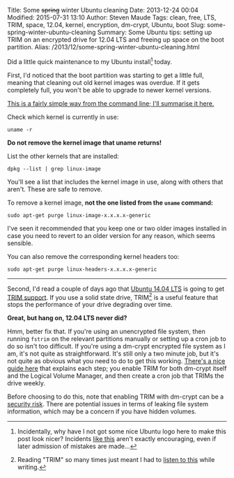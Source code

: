 Title: Some <s>spring</s> winter Ubuntu cleaning
Date: 2013-12-24 00:04
Modified: 2015-07-31 13:10
Author: Steven Maude
Tags: clean, free, LTS, TRIM, space, 12.04, kernel, encryption, dm-crypt, Ubuntu, boot
Slug: some-spring-winter-ubuntu-cleaning
Summary: Some Ubuntu tips: setting up TRIM on an encrypted drive for 12.04 LTS and freeing up space on the boot partition.
Alias: /2013/12/some-spring-winter-ubuntu-cleaning.html

Did a little quick maintenance to my Ubuntu install[^1] today.

First, I'd noticed that the boot partition was starting to get a little
full, meaning that cleaning out old kernel images was overdue. If it
gets completely full, you won't be able to upgrade to newer kernel
versions.

[This is a fairly simple way from the command line; I'll summarise it
here.](http://askubuntu.com/a/153193)

Check which kernel is currently in use:

```shell
uname -r
```

**Do not remove the kernel image that uname returns!**

List the other kernels that are installed:

```shell
dpkg --list | grep linux-image
```

You'll see a list that includes the kernel image in use, along with
others that aren't. These are safe to remove.

To remove a kernel image, **not the one listed from the
`uname` command:**

```shell
sudo apt-get purge linux-image-x.x.x.x-generic
```

I've seen it recommended that you keep one or two older images installed
in case you need to revert to an older version for any reason, which
seems sensible.

You can also remove the corresponding kernel headers too:

```shell
sudo apt-get purge linux-headers-x.x.x.x-generic
```

* * * * *

Second, I'd read a couple of days ago that [Ubuntu 14.04
LTS](http://news.ycombinator.com/item?id=6948536) is going to get [TRIM
support](https://en.wikipedia.org/wiki/Trim_%28computing%29). If you use
a solid state drive, TRIM[^2] is a useful feature that stops the
performance of your drive degrading over time.

**Great, but hang on, 12.04 LTS never did?**

Hmm, better fix that. If you're using an unencrypted file system, then
running `fstrim` on the relevant partitions manually or
setting up a cron job to do so isn't too difficult. If you're using a
dm-crypt encrypted file system as I am, it's not quite as
straightforward. It's still only a two minute job, but it's not quite as
obvious what you need to do to get this working. [There's a nice guide
here](http://blog.neutrino.es/2013/howto-properly-activate-trim-for-your-ssd-on-linux-fstrim-lvm-and-dmcrypt/)
that explains each step; you enable TRIM for both dm-crypt itself and
the Logical Volume Manager, and then create a cron job that TRIMs the
drive weekly.

Before choosing to do this, note that enabling TRIM with dm-crypt can be
a [security
risk](http://asalor.blogspot.co.uk/2011/08/trim-dm-crypt-problems.html).
There are potential issues in terms of leaking file system information,
which may be a concern if you have hidden volumes.

[^1]: Incidentally, why have I not
got some nice Ubuntu logo here to make this post look nicer? Incidents
[like
this](http://arstechnica.com/information-technology/2013/11/canonical-abused-trademark-law-to-target-a-site-critical-of-ubuntu-privacy/)
aren't exactly encouraging, even if later admission of mistakes are made...
[^2]: Reading "TRIM" so many times just meant I had to [listen to
this](https://www.youtube.com/watch?v=dBcCXX0aWhc) while writing.
